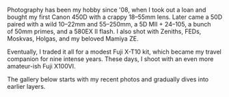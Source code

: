 Photography has been my hobby since '08, when I took out a loan and bought my first Canon 450D with a crappy 18–55mm lens. Later came a 50D paired with a wild 10–22mm and 55–250mm, a 5D MII + 24–105, a bunch of 50mm primes, and a 580EX II flash. I also shot with Zeniths, FEDs, Moskvas, Holgas, and my beloved Mamiya ZE.

Eventually, I traded it all for a modest Fuji X-T10 kit, which became my travel companion for nine intense years. These days, I shoot with an even more amateur-ish Fuji X100VI.

The gallery below starts with my recent photos and gradually dives into earlier layers.